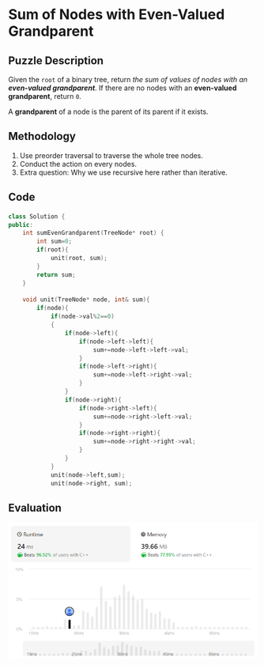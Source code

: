 # Sum of Nodes with Even-Valued Grandparent
## Puzzle Description
Given the `root` of a binary tree, return *the sum of values of nodes with an* ***even-valued grandparent***. If there are no nodes with an **even-valued grandparent**, return `0`.

A **grandparent** of a node is the parent of its parent if it exists.

## Methodology
1. Use preorder traversal to traverse the whole tree nodes.
2. Conduct the action on every nodes.
3. Extra question: Why we use recursive here rather than iterative.

## Code
```cpp
class Solution {
public:
    int sumEvenGrandparent(TreeNode* root) {
        int sum=0;
        if(root){
            unit(root, sum);
        }
        return sum;
    }

    void unit(TreeNode* node, int& sum){
        if(node){
            if(node->val%2==0)
            {
                if(node->left){
                    if(node->left->left){
                        sum+=node->left->left->val;
                    }
                    if(node->left->right){
                        sum+=node->left->right->val;
                    }
                }
                if(node->right){
                    if(node->right->left){
                        sum+=node->right->left->val;
                    }
                    if(node->right->right){
                        sum+=node->right->right->val;
                    }
                }
            }
            unit(node->left,sum);
            unit(node->right, sum);
```

## Evaluation
![img](./Sum%20of%20Nodes%20with%20Even-Valued%20Grandparent.png)
